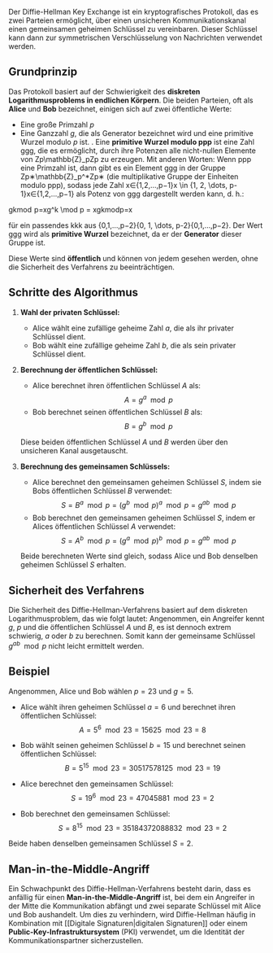 Der Diffie-Hellman Key Exchange ist ein kryptografisches Protokoll, das es zwei Parteien ermöglicht, über einen unsicheren Kommunikationskanal einen gemeinsamen geheimen Schlüssel zu vereinbaren. Dieser Schlüssel kann dann zur symmetrischen Verschlüsselung von Nachrichten verwendet werden.

## Grundprinzip

Das Protokoll basiert auf der Schwierigkeit des **diskreten Logarithmusproblems in endlichen Körpern**. Die beiden Parteien, oft als **Alice** und **Bob** bezeichnet, einigen sich auf zwei öffentliche Werte:

- Eine große Primzahl $p$
- Eine Ganzzahl $g$, die als Generator bezeichnet wird und eine primitive Wurzel modulo $p$ ist. . Eine **primitive Wurzel modulo ppp** ist eine Zahl ggg, die es ermöglicht, durch ihre Potenzen alle nicht-nullen Elemente von Zp\mathbb{Z}_pZp​ zu erzeugen. Mit anderen Worten: Wenn ppp eine Primzahl ist, dann gibt es ein Element ggg in der Gruppe Zp∗\mathbb{Z}_p^*Zp∗​ (die multiplikative Gruppe der Einheiten modulo ppp), sodass jede Zahl x∈{1,2,…,p−1}x \in \{1, 2, \dots, p-1\}x∈{1,2,…,p−1} als Potenz von ggg dargestellt werden kann, d. h.:

gkmod  p=xg^k \mod p = xgkmodp=x

für ein passendes kkk aus {0,1,…,p−2}\{0, 1, \dots, p-2\}{0,1,…,p−2}. Der Wert ggg wird als **primitive Wurzel** bezeichnet, da er der **Generator** dieser Gruppe ist.

Diese Werte sind **öffentlich** und können von jedem gesehen werden, ohne die Sicherheit des Verfahrens zu beeinträchtigen.
## Schritte des Algorithmus

1. **Wahl der privaten Schlüssel:**
   - Alice wählt eine zufällige geheime Zahl $a$, die als ihr privater Schlüssel dient.
   - Bob wählt eine zufällige geheime Zahl $b$, die als sein privater Schlüssel dient.

2. **Berechnung der öffentlichen Schlüssel:**
   - Alice berechnet ihren öffentlichen Schlüssel $A$ als:
     $$ A = g^a \mod p $$
   - Bob berechnet seinen öffentlichen Schlüssel $B$ als:
     $$ B = g^b \mod p $$

   Diese beiden öffentlichen Schlüssel $A$ und $B$ werden über den unsicheren Kanal ausgetauscht.

3. **Berechnung des gemeinsamen Schlüssels:**
   - Alice berechnet den gemeinsamen geheimen Schlüssel $S$, indem sie Bobs öffentlichen Schlüssel $B$ verwendet:
     $$ S = B^a \mod p = (g^b \mod p)^a \mod p = g^{ab} \mod p $$
   - Bob berechnet den gemeinsamen geheimen Schlüssel $S$, indem er Alices öffentlichen Schlüssel $A$ verwendet:
     $$ S = A^b \mod p = (g^a \mod p)^b \mod p = g^{ab} \mod p $$

   Beide berechneten Werte sind gleich, sodass Alice und Bob denselben geheimen Schlüssel $S$ erhalten.

## Sicherheit des Verfahrens

Die Sicherheit des Diffie-Hellman-Verfahrens basiert auf dem diskreten Logarithmusproblem, das wie folgt lautet: Angenommen, ein Angreifer kennt $g$, $p$ und die öffentlichen Schlüssel $A$ und $B$, es ist dennoch extrem schwierig, $a$ oder $b$ zu berechnen. Somit kann der gemeinsame Schlüssel $g^{ab} \mod p$ nicht leicht ermittelt werden.

## Beispiel

Angenommen, Alice und Bob wählen $p = 23$ und $g = 5$.
- Alice wählt ihren geheimen Schlüssel $a = 6$ und berechnet ihren öffentlichen Schlüssel:
  $$ A = 5^6 \mod 23 = 15625 \mod 23 = 8 $$
- Bob wählt seinen geheimen Schlüssel $b = 15$ und berechnet seinen öffentlichen Schlüssel:
  $$ B = 5^{15} \mod 23 = 30517578125 \mod 23 = 19 $$

- Alice berechnet den gemeinsamen Schlüssel:
  $$ S = 19^6 \mod 23 = 47045881 \mod 23 = 2 $$
- Bob berechnet den gemeinsamen Schlüssel:
  $$ S = 8^{15} \mod 23 = 35184372088832 \mod 23 = 2 $$

Beide haben denselben gemeinsamen Schlüssel $S = 2$.

## Man-in-the-Middle-Angriff

Ein Schwachpunkt des Diffie-Hellman-Verfahrens besteht darin, dass es anfällig für einen **Man-in-the-Middle-Angriff** ist, bei dem ein Angreifer in der Mitte die Kommunikation abfängt und zwei separate Schlüssel mit Alice und Bob aushandelt. 
Um dies zu verhindern, wird Diffie-Hellman häufig in Kombination mit [[Digitale Signaturen|digitalen Signaturen]] oder einem **Public-Key-Infrastruktursystem** (PKI) verwendet, um die Identität der Kommunikationspartner sicherzustellen.
